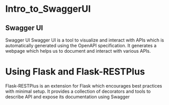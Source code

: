 # Intro_to_SwaggerUI
## Swagger UI
Swagger UI Swagger UI is a tool to visualize and interact with APIs which is automatically generated using the OpenAPI specification. 
It generates a webpage which helps us to document and interact with various APIs.

# Using Flask and Flask-RESTPlus
Flask-RESTPlus is an extension for Flask which encourages best practices with minimal setup. 
It provides a collection of decorators and tools to describe API and expose its documentation using Swagger
